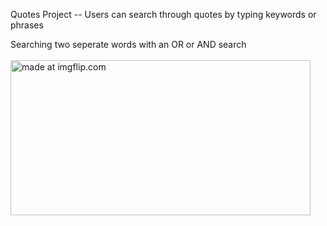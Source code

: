 Quotes Project -- Users can search through quotes by typing keywords or phrases

Searching two seperate words with an OR or AND search
<br>
<br>
<a href="https://imgflip.com/gif/1oc9cx"><img src="https://i.imgflip.com/1oc9cx.gif" title="made at imgflip.com" width="480" height="248"/></a>
<br>
<br>

